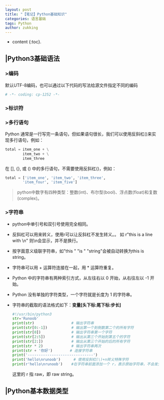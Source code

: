 ```yaml
---
layout: post
title: "【笔记】Python基础知识"
categories: 语言基础
tags: Python
author: zukking
---
```


* content
{:toc}.


## |Python3基础语法

### >编码

默认UTF-8编码，也可以通过以下代码的写法给源文件指定不同的编码

```python
# -*- coding: cp-1252 -*-
```

### >标识符

### >多行语句

Python 通常是一行写完一条语句，但如果语句很长，我们可以使用反斜杠(\)来实现多行语句，例如：

```python
total = item_one + \
        item_two + \
        item_three
```

在 [], {}, 或 () 中的多行语句，不需要使用反斜杠(\)，例如：

```python
total = ['item_one', 'item_two', 'item_three',
        'item_four', 'item_five']
```

> python中数字有四种类型：整数(int)、布尔型(bool)、浮点数(float)和复数(complex)。

### >字符串

- python中单引号和双引号使用完全相同。

- 反斜杠可以用来转义，使用r可以让反斜杠不发生转义。。 如 r"this is a line with \n" 则\n会显示，并不是换行。

- 按字面意义级联字符串，如"this " "is " "string"会被自动转换为this is string。

- 字符串可以用 + 运算符连接在一起，用 * 运算符重复。

- Python 中的字符串有两种索引方式，从左往右以 0 开始，从右往左以 -1 开始。

- Python 没有单独的字符类型，一个字符就是长度为 1 的字符串。

- 字符串的截取的语法格式如下：**变量[头下标:尾下标:步长]**

  ```python
  #!/usr/bin/python3   
  str='Runoob'   
  print(str)                 # 输出字符串
  print(str[0:-1])           # 输出第一个到倒数第二个的所有字符
  print(str[0])              # 输出字符串第一个字符
  print(str[2:5])            # 输出从第三个开始到第五个的字符
  print(str[2:])             # 输出从第三个开始的后的所有字符
  print(str * 2)             # 输出字符串两次
  print(str + '你好')        # 连接字符串   
  print('------------------------------')   
  print('hello\nrunoob')      # 使用反斜杠(\)+n转义特殊字符
  print(r'hello\nrunoob')    #在字符串前面添加一个 r，表示原始字符串，不会发生转义
  ```

  这里的 r 指 raw，即 raw string。



## |Python基本数据类型
